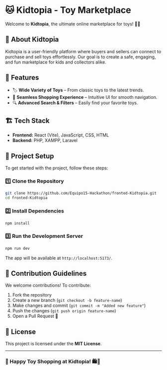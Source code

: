 # 🐱 Kidtopia - Toy Marketplace

Welcome to **Kidtopia**, the ultimate online marketplace for toys! 🏪🎠

## 🌟 About Kidtopia
Kidtopia is a user-friendly platform where buyers and sellers can connect to purchase and sell toys effortlessly. Our goal is to create a safe, engaging, and fun marketplace for kids and collectors alike.

## 🚀 Features
- 🏷️ **Wide Variety of Toys** – From classic toys to the latest trends.
- 🛒 **Seamless Shopping Experience** – Intuitive UI for smooth navigation.
- 🔍 **Advanced Search & Filters** – Easily find your favorite toys.

## 🏗️ Tech Stack
- **Frontend:** React (Vite), JavaScript, CSS, HTML
- **Backend:** PHP, XAMPP, Laravel

## 📂 Project Setup
To get started with the project, follow these steps:

### 1️⃣ Clone the Repository
```bash
git clone https://github.com/Equipo15-Hackathon/fronted-Kidtopia.git
cd fronted-Kidtopia
```

### 2️⃣ Install Dependencies
```bash
npm install
```

### 3️⃣ Run the Development Server
```bash
npm run dev
```

The app will be available at `http://localhost:5173/`.

## 📌 Contribution Guidelines
We welcome contributions! To contribute:
1. Fork the repository
2. Create a new branch (`git checkout -b feature-name`)
3. Make changes and commit (`git commit -m "Added new feature"`)
4. Push the changes (`git push origin feature-name`)
5. Open a Pull Request 🚀

## 📜 License
This project is licensed under the **MIT License**.

---

### 🎉 Happy Toy Shopping at Kidtopia! 🛍️🎁

